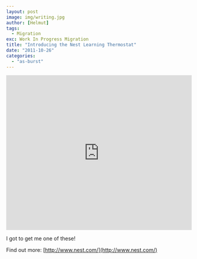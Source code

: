 ```yaml
---
layout: post
image: img/writing.jpg
author: [Helmut]
tags:
  - Migration
exc: Work In Progress Migration
title: "Introducing the Nest Learning Thermostat"
date: "2011-10-26"
categories: 
  - "as-burst"
---
```


<iframe allowfullscreen src="http://www.youtube.com/embed/QCJ1PnVlzIE?wmode=transparent" frameborder="0" height="417" width="500"></iframe>

I got to get me one of these!

Find out more: [http://www.nest.com/](http://www.nest.com/)
